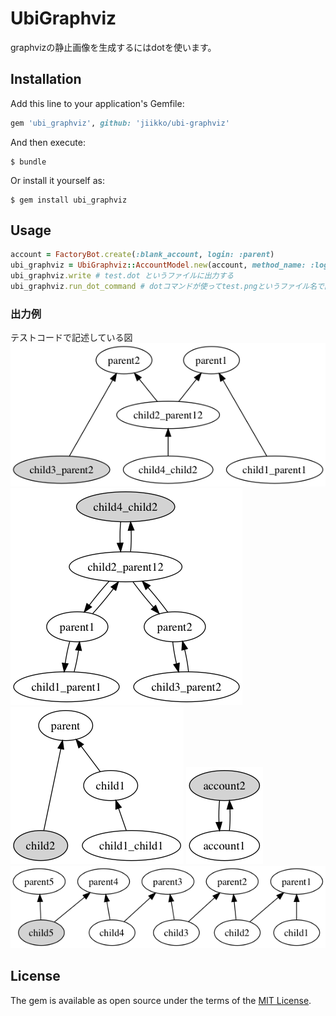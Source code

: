 # UbiGraphviz
graphvizの静止画像を生成するにはdotを使います。

## Installation

Add this line to your application's Gemfile:

```ruby
gem 'ubi_graphviz', github: 'jiikko/ubi-graphviz'
```

And then execute:

    $ bundle

Or install it yourself as:

    $ gem install ubi_graphviz

## Usage
```ruby
account = FactoryBot.create(:blank_account, login: :parent)
ubi_graphviz = UbiGraphviz::AccountModel.new(account, method_name: :login, filename: 'test')
ubi_graphviz.write # test.dot というファイルに出力する
ubi_graphviz.run_dot_command # dotコマンドが使ってtest.pngというファイル名で画像を出力する
```

### 出力例
テストコードで記述している図
![img](./images/2parent_3sou.png "img")
![img](./images/all_mutal_lini_4sou.png "img")
![img](./images/simple_3sou.png "img")
![img](./images/simple_mutal_link.png "img")
![img](./images/yoko_2sou.png "img")

## License

The gem is available as open source under the terms of the [MIT License](https://opensource.org/licenses/MIT).
